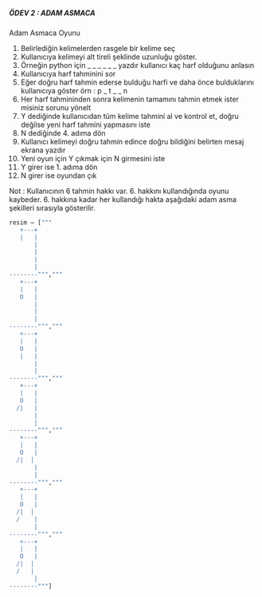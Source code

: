 ##### ÖDEV 2 : ADAM ASMACA

Adam Asmaca Oyunu
1. Belirlediğin kelimelerden rasgele bir kelime seç
2. Kullanıcıya kelimeyi alt tireli şeklinde uzunluğu göster.
3. Örneğin python için _ _ _ _ _ _ yazdır kullanıcı kaç harf olduğunu anlasın
4. Kullanıcıya harf tahminini sor 
5. Eğer doğru harf tahmin ederse bulduğu harfi ve daha önce bulduklarını kullanıcıya göster
	örn : p _ t _ _ n
6. Her harf tahmininden sonra kelimenin tamamını tahmin etmek ister misiniz sorunu yönelt
7. Y dediğinde kullanıcıdan tüm kelime tahmini al ve kontrol et, doğru değilse yeni harf tahmini yapmasını iste
8. N dediğinde 4. adıma dön
9. Kullanıcı kelimeyi doğru tahmin edince doğru bildiğini belirten mesaj ekrana yazdır
10. Yeni oyun için Y çıkmak için N girmesini iste
11. Y girer ise 1. adıma dön
12. N girer ise oyundan çık


Not : Kullanıcının 6 tahmin hakkı var.  6. hakkını kullandığında oyunu kaybeder. 
6. hakkına kadar her kullandığı hakta aşağıdaki adam asma şekilleri sırasıyla gösterilir.

```python
resim = ["""
   +---+
   |   |
       |
       |
       |
       |
--------""","""
   +---+
   |   |
   O   |
       |
       |
       |
--------""","""
   +---+
   |   |
   O   |
   |   |
       |
       |
--------""","""
   +---+
   |   |
   O   |
  /|   |
       |
       |
--------""","""
   +---+
   |   |
   O   |
  /|  |
       |
       |
--------""","""
   +---+
   |   |
   O   |
  /|  |
  /    |
       |
--------""","""
   +---+
   |   |
   O   |
  /|  |
  /   |
       |
--------"""]
```
